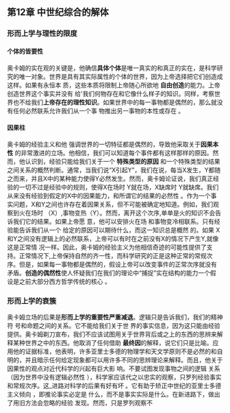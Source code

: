 ## 第12章 中世纪综合的解体

### 形而上学与理性的限度

#### 个体的皆要性

奥卡姆的实在观的关键是，他确信**具体个体**是唯一真实的和真正的实在，是科学研究的唯一对象。世界是具有其实际属性的个体的世界，因为上帝选择把它们创造成这样。如果有永恒本 质，这些本质将限制上帝随心所欲地 **自由创造**的能力。上帝创造世界这个事实并没有 给'我们何物存在和它像什么样子的知识。同样，考察世界也不给我们**上帝存在的理性知识**。如果世界中的每一事物都是偶然的，那么就没有任何必然联系允许我们从一个事 物推出另一事物的本性或存在 。 

#### 因果柱

奥卡姆的经验主义和他 强调世界的一切特征都是偶然的，导致他采取关于**因果本性** 的非常激进的立场。他相信，我们可以知道每个事件都有这样那样的原因。然而，他认识到，经验只能给我们关于一个 **特殊类型的原因** 和一个特殊类型的结果之间关系的概然判断。通常，当我们说“X引起Y”，我们在说，每当X发生，Y都随之而来，并且X中的某种能力使得Y必然发生。然而，奥卡姆论证说，我们真正经验的一切不过是经验中的规则，使得X在场时 Y就在场，X缺席时 Y就缺席。我们从来没有经验到假定的X中的因果能力，和所谓它的结果的必然性 。作为一个事 实问题，X和Y之间也许存在着因果关系，但不可能被确定地知道。例如，我们观察到火在场时 （X）,事物变热（Y）。然而，离开这个次序,单单是火的知识不会告诉我们它的结果。如果上帝愿 意，他可以安排火在场 和事物变冷相联系。只有经验能告诉我们从一个 给定的原因可以期待什么，而这一知识总是概然 的。如果 X和Y之间没有逻辑上的必然联系，上帝可以有时在之前没有X的情况下产生Y,就像这是正常情 况一样。因此，奥卡姆的经验主义为他相信奇迹的可能性提供了支持。正常情况下,上帝保持自然的齐一性，而科学研究的正是这种正常的常规次序。但是，如果每一事物都是偶然的，假设上帝可以改变事件的正常次序就没有 矛盾。**创造的偶然性**使人怀疑我们在我们的理论中“捕捉”实在结构的能力一个假 设是之前大部分西方哲学传统的核心 。 

### 形而上学的衰簇

奥卡姆立场的后果是**形而上学的重要性严重减退**。逻辑只是告诉我们，我们的精神符 号和命题之间的关系。它不能给我们关于世 界的事实信息，因为这只能由经验 提供。奥卡姆剃刀宣布，我们不应该试图用关于世界背后或之上的东西的思辨来解释某种世界之中的东西。他取消了任何借助 **最终因**的解释，说它们只是比喻。应用他的证据标准，他表明，许多亚里士多德的物理学和天文学原则不是必然的和自明的，并且暗示任何给定现象都可以用许多不同的思辨理论来解释。而且，他关于因果性的观点对近代科学的兴起有巨大影 响。不要试图发现事物之间的逻辑 关系（因为世界中没有逻辑必然性 ），科学家应该代之以忠实的观察，只罗列经验事实和常规次序。这_进路对科学的后果有好有坏 。它有助于矫正中世纪的亚里士多德主义倾向 ，即推论事实必定是 什么，而不是事实实际是什么。在新进路下，做出了用旧方法会忽略的经验 发现。然而，只是罗列观察不
